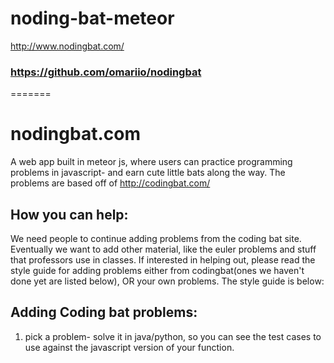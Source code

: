 
# noding-bat-meteor
<http://www.nodingbat.com/>
### https://github.com/omariio/nodingbat
=======
# nodingbat.com
A web app built in meteor js, where users can practice programming problems
in javascript- and earn cute little bats along the way. The problems are based
off of <http://codingbat.com/>

## How you can help:
We need people to continue adding problems from the coding bat site. Eventually we want to add other
material, like the euler problems and stuff that professors use in classes. If interested in helping out,
please read the style guide for adding problems either from codingbat(ones we haven't done yet are listed below),
OR your own problems. The style guide is below:

## Adding Coding bat problems:
1.  pick a problem- solve it in java/python, so you can see the test cases to use against the javascript version of your function.

